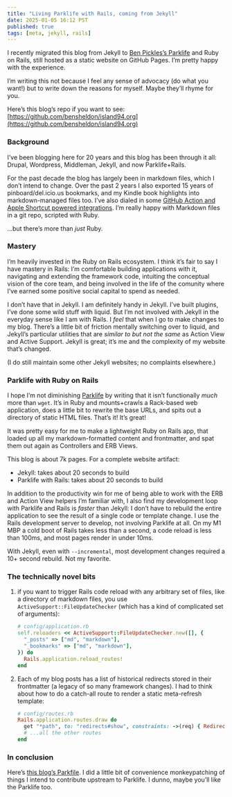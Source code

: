 ```yaml
---
title: "Living Parklife with Rails, coming from Jekyll"
date: 2025-01-05 16:12 PST
published: true
tags: [meta, jekyll, rails]
---
```


I recently migrated this blog from Jekyll to [Ben Pickles’s Parklife](https://parklife.dev/) and Ruby on Rails, still hosted as a static website on GitHub Pages. I’m pretty happy with the experience.

I’m writing this not because I feel any sense of advocacy (do what you want!) but to write down the reasons for myself. Maybe they’ll rhyme for you.

Here’s this blog’s repo if you want to see: [https://github.com/bensheldon/island94.org](https://github.com/bensheldon/island94.org)

### Background

I’ve been blogging here for 20 years and this blog has been through it all: Drupal, Wordpress, Middleman, Jekyll, and now Parklife+Rails. 

For the past decade the blog has largely been in markdown files, which I don’t intend to change. Over the past 2 years I also exported 15 years of pinboard/del.icio.us bookmarks, and my Kindle book highlights into markdown-managed files too. I’ve also dialed in some [GitHub Action and Apple Shortcut powered integrations](https://island94.org/2024/1/trigger-github-actions-workflows-from-apple-shortcuts). I’m really happy with Markdown files in a git repo, scripted with Ruby. 

…but there’s more than _just_ Ruby.
### Mastery

I’m heavily invested in the Ruby on Rails ecosystem. I think it’s fair to say I have mastery in Rails: I’m comfortable building applications with it, navigating and extending the framework code, intuiting the conceptual vision of the core team, and being involved in the life of the comunity where I’ve earned some positive social capital to spend as needed.

I don’t have that in Jekyll. I am definitely handy in Jekyll. I’ve built plugins, I’ve done some wild stuff with liquid. But I’m not involved with Jekyll in the everyday sense like I am with Rails. I *feel* that when I go to make changes to my blog. There’s a little bit of friction mentally switching over to liquid, and Jekyll’s particular utilities that are *similar to but not the same* as Action View and Active Support. Jekyll is great; it’s me and the complexity of my website that’s changed.

(I do still maintain some other Jekyll websites; no complaints elsewhere.)

### Parklife with Ruby on Rails

I hope I’m not diminishing [Parklife](https://parklife.dev/) by writing that it isn’t functionally _much_ more  than `wget`. It’s in Ruby and mounts+crawls a Rack-based web application, does a little bit to rewrite the base URLs, and spits out a directory of static HTML files. That’s it! It’s great!

It was pretty easy for me to make a lightweight Ruby on Rails app, that loaded up all my markdown-formatted content and frontmatter, and spat them out again as Controllers and ERB Views.

This blog is about 7k pages. For a complete website artifact:

- Jekyll: takes about 20 seconds to build
- Parklife with Rails: takes about 20 seconds to build

In addition to the productivity win for me of being able to work with the ERB and Action View helpers I’m familiar with, I also find my development loop with Parklife and Rails is _faster_ than Jekyll: I don’t have to rebuild the entire application to see the result of a single code or template change. I use the Rails development server to develop, not involving Parklife at all. On my M1 MBP a cold boot of Rails takes less than a second, a code reload is less than 100ms, and most pages render in under 10ms. 

With Jekyll, even with `--incremental`, most development changes required a 10+ second rebuild. Not my favorite.

### The technically novel bits

1. if you want to trigger Rails code reload with any arbitrary set of files, like a directory of markdown files, you use `ActiveSupport::FileUpdateChecker` (which has a kind of complicated set of arguments):
   
   ```ruby
   # config/application.rb
   self.reloaders << ActiveSupport::FileUpdateChecker.new([], {
     "_posts" => ["md", "markdown"],
     "_bookmarks" => ["md", "markdown"],
   }) do
     Rails.application.reload_routes!
   end
   ```
   
2. Each of my blog posts has a list of historical redirects stored in their frontmatter (a legacy of so many framework changes). I had to think about how to do a catch-all route to render a static meta-refresh template:

   ```ruby
   # config/routes.rb
   Rails.application.routes.draw do
     get "*path", to: "redirects#show", constraints: ->(req) { Redirect.all.key? req.path.sub(%r{\A/}, "").sub(%r{/\z}, "") }
     # ...all the other routes
   end
   ```

### In conclusion

Here’s [this blog’s Parkfile](https://github.com/bensheldon/island94.org/blob/main/Parkfile). I did a little bit of convenience monkeypatching of things I intend to contribute upstream to Parklife. I dunno, maybe you’ll like the Parklife too.
